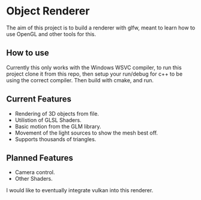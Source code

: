 # Object Renderer

The aim of this project is to build a renderer with glfw, meant to learn how to use OpenGL and other tools for this.

## How to use

Currently this only works with the Windows WSVC compiler, to run this project clone it from this repo, then setup your run/debug for c++ to be using the correct compiler. Then build with cmake, and run.

## Current Features

- Rendering of 3D objects from file.
- Utilistion of GLSL Shaders.
- Basic motion from the GLM library.
- Movement of the light sources to show the mesh best off.
- Supports thousands of triangles.

## Planned Features

- Camera control.
- Other Shaders.

I would like to eventually integrate vulkan into this renderer.
